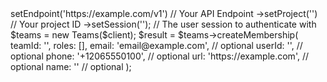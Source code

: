 <?php

use Appwrite\Client;
use Appwrite\Services\Teams;

$client = (new Client())
    ->setEndpoint('https://example.com/v1') // Your API Endpoint
    ->setProject('<YOUR_PROJECT_ID>') // Your project ID
    ->setSession(''); // The user session to authenticate with

$teams = new Teams($client);

$result = $teams->createMembership(
    teamId: '<TEAM_ID>',
    roles: [],
    email: 'email@example.com', // optional
    userId: '<USER_ID>', // optional
    phone: '+12065550100', // optional
    url: 'https://example.com', // optional
    name: '<NAME>' // optional
);